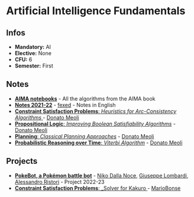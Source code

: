 # Artificial Intelligence Fundamentals
## Infos
- **Mandatory:** AI
- **Elective:** None
- **CFU:** 6
- **Semester:** First

## Notes
- [**AIMA notebooks**](https://github.com/aimacode/aima-python) - All the algorithms from the AIMA book
- [**Notes 2021-22**](https://github.com/fexed/Notes/blob/master/UniPi_CSMaster_AI/ArtificialIntelligenceFundamentals/aif.pdf) - [fexed](https://github.com/fexed) - Notes in English
- [**Constraint Satisfaction Problems**: _Heuristics for Arc-Consistency Algorithms_ ](https://github.com/dmeoli/aima-python/blob/master/arc_consistency_heuristics.ipynb) - [Donato Meoli](https://github.com/dmeoli)
- [**Propositional Logic**: _Improving Boolean Satisfiability Algorithms_](https://github.com/dmeoli/aima-python/blob/master/improving_sat_algorithms.ipynb) - [Donato Meoli](https://github.com/dmeoli)
- [**Planning**: _Classical Planning Approaches_](https://github.com/dmeoli/aima-python/blob/master/classical_planning_approaches.ipynb) - [Donato Meoli](https://github.com/dmeoli)
- [**Probabilistic Reasoning over Time**: _Viterbi Algorithm_](https://github.com/dmeoli/aima-python/blob/master/viterbi_algorithm.ipynb) - [Donato Meoli](https://github.com/dmeoli)

## Projects
- [**PokeBot, a Pokémon battle bot**](https://github.com/nikodallanoce/PokeBOT) - [Niko Dalla Noce](https://github.com/nikodallanoce), [Giuseppe Lombardi](https://github.com/icezimmer), [Alessandro Ristori](https://github.com/RistoAle97) - Project 2022-23
- [**Constraint Satisfaction Problems**: _Solver for Kakuro ](https://github.com/MarioBonse/KakuroSolverCSP) - [MarioBonse](https://github.com/MarioBonse)
